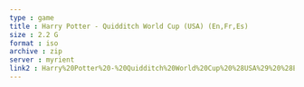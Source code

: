 ```yaml
---
type : game
title : Harry Potter - Quidditch World Cup (USA) (En,Fr,Es)
size : 2.2 G
format : iso
archive : zip
server : myrient
link2 : Harry%20Potter%20-%20Quidditch%20World%20Cup%20%28USA%29%20%28En%2CFr%2CEs%29
---
```

